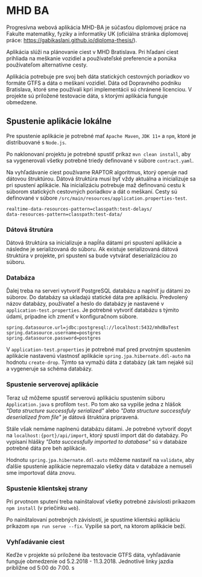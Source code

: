# MHD BA

Progresívna webová aplikácia MHD-BA je súčasťou diplomovej práce na Fakulte matematiky, fyziky a informatiky UK
(oficiálna stránka diplomovej práce: https://gabikaslani.github.io/diploma-thesis/).

Aplikácia slúži na plánovanie ciest v MHD Bratislava. 
Pri hľadaní ciest prihliada na meškanie vozidiel a používateľské preferencie a ponúka používateľom alternatívne cesty.

Aplikácia potrebuje pre svoj beh dáta statických cestovných poriadkov vo formáte GTFS a dáta o meškaní vozidiel.
Dáta od Dopravného podniku Bratislava, ktoré sme používali kpri implementácii sú chránené licenciou. 
V projekte sú priložené testovacie dáta, s ktorými aplikácia funguje obmedzene. 

## Spustenie aplikácie lokálne
Pre spustenie aplikácie je potrebné mať `Apache Maven`, `JDK 11+` a `npm`, ktoré je distribuované s `Node.js`. 

Po naklonovaní projektu je potrebné spustiť príkaz
`mvn clean install`, aby sa vygenerovali všetky potrebné triedy definované v súbore `contract.yaml`.

Na vyhľadávanie ciest používame RAPTOR algoritmus, ktorý operuje nad dátovou štruktúrou. 
Dátová štruktúra musí byť vždy aktuálna a inicializuje sa pri spustení aplikácie.
Na inicializáciu potrebuje maž definovanú cestu k súborom statických cestovných poriadkov a dát o meškaní. 
Cesty sú definované v súbore `/src/main/resources/application.properties-test`. 

`realtime-data-resources-pattern=classpath:test-delays/`<br/>
`data-resources-pattern=classpath:test-data/`

### Dátová štrutúra 
Dátová štruktúra sa inicializuje a napĺňa dátami pri spustení aplikácie a následne je serializovaná do súboru.
Ak existuje serializovaná dátová štruktúra v projekte, pri spustení sa bude vytvárať deserializáciou zo súboru. 

### Databáza
Ďalej treba na serveri vytvoriť PostgreSQL databázu a naplniť ju dátami zo súborov. 
Do databázy sa ukladajú statické dáta pre aplikáciu. 
Predvolený názov databázy, používateľ a heslo do databázy je nastavené v `application-test.properties`.
Je potrebné vytvoriť databázu s týmito údami, prípadne ich zmeniť v konfiguračnom súbore.

`spring.datasource.url=jdbc:postgresql://localhost:5432/mhdBaTest`<br/>
`spring.datasource.username=postgres`<br/>
`spring.datasource.password=postgres`<br/>

V `application-test.properties`  je potrebné mať pred prvotným spustením aplikácie nastavenú vlastnosť aplikácie
`spring.jpa.hibernate.ddl-auto` na hodnotu `create-drop`. 
Týmto sa vymažú dáta z databázy (ak tam nejaké sú) a vygeneruje sa schéma databázy.

### Spustenie serverovej aplikácie
Teraz už môžeme spustiť serverovú aplikáciu spustením súboru `Application.java` s profilom `test`. 
Po tom ako sa vypíše jedna z hlášok 
*"Data structure successfuly serialized"* alebo 
*"Data structure successfuly deserialized from file"*
je dátová štruktúra pripravená. 

Stále však nemáme naplnenú databázu dátami. 
Je potrebné vytvoriť dopyt na `localhost:{port}/api/import`, ktorý spustí import dát do databázy.
Po vypísaní hlášky 
*"Data successfully imported to database"* sú v databáze potrebné dáta pre beh aplikácie.

Hodnotu `spring.jpa.hibernate.ddl-auto` môžeme nastaviť na `validate`, aby ďalšie spustenie aplikácie nepremazalo všetky dáta v databáze a nemuseli sme importovať dáta znovu.

### Spustenie klientskej strany
Pri prvotnom sputení treba nainštalovať všetky potrebné závislosti príkazom `npm install` (v priečinku `web`).

Po nainštalovaní potrebných závislostí, je spustíme klientskú aplikáciu príkazom `npm run serve --fix`.
Vypíše sa port, na ktorom aplikácie beží.

### Vyhľadávanie ciest
Keďže v projekte sú priložené iba testovacie GTFS dáta, vyhľadávanie funguje obmedzenie od 5.2.2018 - 11.3.2018. 
Jednotlivé linky jazdia približne od 5:00 do 7:00. s

